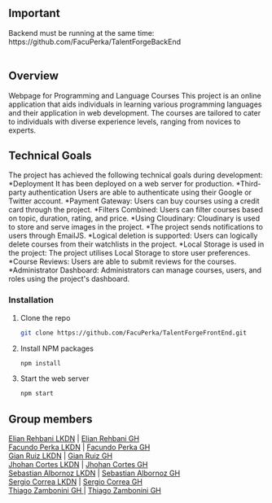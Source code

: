 <h2>Important</h2>
Backend must be running at the same time: https://github.com/FacuPerka/TalentForgeBackEnd
<br>
<br>

<h2>Overview</h2>
Webpage for Programming and Language Courses
This project is an online application that aids individuals in learning various programming languages and their application in web development. The courses are tailored to cater to individuals with diverse experience levels, ranging from novices to experts.

<h2>Technical Goals</h2>

The project has achieved the following technical goals during development:
*Deployment It has been deployed on a web server for production.
*Third-party authentication Users are able to authenticate using their Google or Twitter account.
*Payment Gateway: Users can buy courses using a credit card through the project.
*Filters Combined: Users can filter courses based on topic, duration, rating, and price.
*Using Cloudinary: Cloudinary is used to store and serve images in the project.
*The project sends notifications to users through EmailJS.
*Logical deletion is supported: Users can logically delete courses from their watchlists in the project.
*Local Storage is used in the project: The project utilises Local Storage to store user preferences.
*Course Reviews: Users are able to submit reviews for the courses.
*Administrator Dashboard: Administrators can manage courses, users, and roles using the project's dashboard.

### Installation

1. Clone the repo
   ```sh
   git clone https://github.com/FacuPerka/TalentForgeFrontEnd.git
   ```
2. Install NPM packages
   ```sh
   npm install
   ```
3. Start the web server
   ```js
   npm start
   ```

## Group members
[Elian Rehbani LKDN](https://www.linkedin.com/in/elián-rehbani-96113624b/) | [Elian Rehbani GH](https://github.com/ERehbani)<br>
[Facundo Perka LKDN](https://www.linkedin.com/in/facuperka/) | [Facundo Perka GH](https://github.com/FacuPerka)<br>
[Gian Ruiz LKDN](https://www.linkedin.com/in/gian-carlo-ruiz-patiño-320270183/) | [Gian Ruiz GH](https://github.com/Giankrp)<br>
[Jhohan Cortes LKDN](https://www.linkedin.com/in/jhohan-cortes-a314a8213/) | [Jhohan Cortes GH](https://github.com/JhohanCortes)<br>
[Sebastian Albornoz LKDN](https://www.linkedin.com/in/sebastian-albornoz-126b90237/) | [Sebastian Albornoz GH](https://github.com/Shakkus)<br>
[Sergio Correa LKDN](https://www.linkedin.com/in/sergio-correa-a85563267/) | [Sergio Correa GH](https://github.com/SergioFCorrea)<br>
[Thiago Zambonini GH ](https://www.linkedin.com/in/thiago-zambonini-2a279a239/) | [Thiago Zambonini GH ](https://www.linkedin.com/in/thiago-zambonini-2a279a239/)<br>
